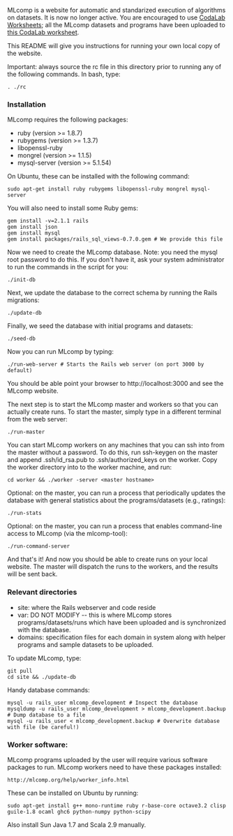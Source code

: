 MLcomp is a website for automatic and standarized execution of algorithms on
datasets.  It is now no longer active.  You are encouraged to use [CodaLab
Worksheets](https://worksheets.codalab.org); all the MLcomp datasets and
programs have been uploaded to [this CodaLab
worksheet](https://worksheets.codalab.org/worksheets/0x8b6d86f8d6a345dca607bd6d861951af/).

This README will give you instructions for running your own local copy of the
website.

Important: always source the rc file in this directory prior to running any of
the following commands.  In bash, type:

    . ./rc

### Installation

MLcomp requires the following packages:

- ruby (version >= 1.8.7)
- rubygems (version >= 1.3.7)
- libopenssl-ruby
- mongrel (version >= 1.1.5)
- mysql-server (version >= 5.1.54)

On Ubuntu, these can be installed with the following command:

    sudo apt-get install ruby rubygems libopenssl-ruby mongrel mysql-server

You will also need to install some Ruby gems:

    gem install -v=2.1.1 rails
    gem install json
    gem install mysql
    gem install packages/rails_sql_views-0.7.0.gem # We provide this file

Now we need to create the MLcomp database.  Note: you need the mysql root
password to do this.  If you don't have it, ask your system administrator to
run the commands in the script for you:

    ./init-db

Next, we update the database to the correct schema by running the Rails
migrations:

    ./update-db

Finally, we seed the database with initial programs and datasets:

    ./seed-db

Now you can run MLcomp by typing:

    ./run-web-server # Starts the Rails web server (on port 3000 by default)

You should be able point your browser to http://localhost:3000 and see the
MLcomp website.

The next step is to start the MLcomp master and workers so that you can
actually create runs.  To start the master, simply type in a different terminal
from the web server:

    ./run-master

You can start MLcomp workers on any machines that you can ssh into from the
master without a password.  To do this, run ssh-keygen on the master and append
.ssh/id_rsa.pub to .ssh/authorized_keys on the worker.  Copy the worker directory
into to the worker machine, and run:

    cd worker && ./worker -server <master hostname>

Optional: on the master, you can run a process that periodically updates the
database with general statistics about the programs/datasets (e.g., ratings):

    ./run-stats

Optional: on the master, you can run a process that enables command-line access
to MLcomp (via the mlcomp-tool):

    ./run-command-server

And that's it!  And now you should be able to create runs on your local
website.  The master will dispatch the runs to the workers, and the results
will be sent back.

### Relevant directories

- site: where the Rails webserver and code reside
- var: DO NOT MODIFY -- this is where MLcomp stores programs/datasets/runs
 which have been uploaded and is synchronized with the database.
- domains: specification files for each domain in system along with helper
 programs and sample datasets to be uploaded.

To update MLcomp, type:

    git pull
    cd site && ./update-db

Handy database commands:

    mysql -u rails_user mlcomp_development # Inspect the database
    mysqldump -u rails_user mlcomp_development > mlcomp_development.backup # Dump database to a file
    mysql -u rails_user < mlcomp_development.backup # Overwrite database with file (be careful!)

### Worker software:

MLcomp programs uploaded by the user will require various software packages to
run.  MLcomp workers need to have these packages installed:

    http://mlcomp.org/help/worker_info.html

These can be installed on Ubuntu by running:

    sudo apt-get install g++ mono-runtime ruby r-base-core octave3.2 clisp guile-1.8 ocaml ghc6 python-numpy python-scipy

Also install Sun Java 1.7 and Scala 2.9 manually.
